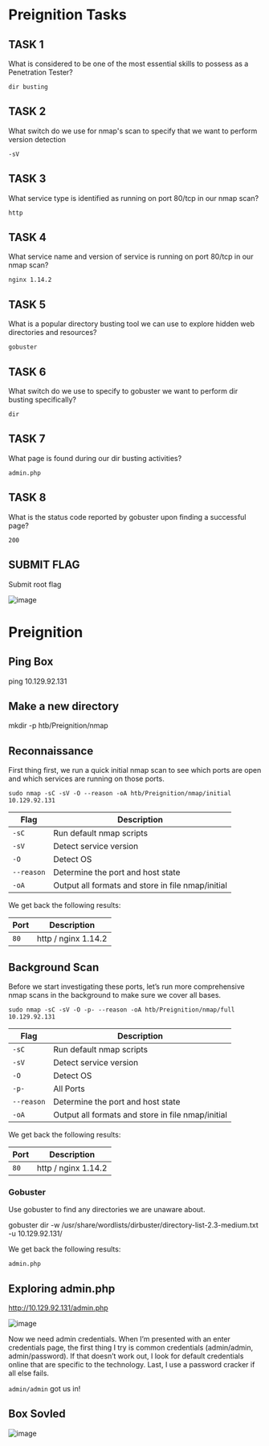 # Preignition Tasks

## TASK 1

What is considered to be one of the most essential skills to possess as a Penetration Tester?

`dir busting`

## TASK 2

What switch do we use for nmap's scan to specify that we want to perform version detection

`-sV`

## TASK 3

What service type is identified as running on port 80/tcp in our nmap scan?

`http`

## TASK 4

What service name and version of service is running on port 80/tcp in our nmap scan?

`nginx 1.14.2`

## TASK 5

What is a popular directory busting tool we can use to explore hidden web directories and resources?

`gobuster`

## TASK 6

What switch do we use to specify to gobuster we want to perform dir busting specifically?

`dir`

## TASK 7

What page is found during our dir busting activities?

`admin.php`

## TASK 8

What is the status code reported by gobuster upon finding a successful page?

`200`

## SUBMIT FLAG

Submit root flag

![image](https://user-images.githubusercontent.com/87195021/164132912-53043b22-1df2-4ea8-a8a5-d548b03e38c0.png)

# Preignition

## Ping Box 

ping 10.129.92.131

## Make a new directory

mkdir -p htb/Preignition/nmap

## Reconnaissance

First thing first, we run a quick initial nmap scan to see which ports are open and which services are running on those ports.

    sudo nmap -sC -sV -O --reason -oA htb/Preignition/nmap/initial 10.129.92.131

| **Flag** | **Description** |
| --------------|-------------------|
| `-sC` | Run default nmap scripts |
| `-sV` | Detect service version |
| `-O` | Detect OS |
| `--reason` | Determine the port and host state |
| `-oA` | Output all formats and store in file nmap/initial |

We get back the following results:

| **Port** | **Description** |
| --------------|-------------------|
| `80` | http / nginx 1.14.2  |

## Background Scan

Before we start investigating these ports, let’s run more comprehensive nmap scans in the background to make sure we cover all bases.

    sudo nmap -sC -sV -O -p- --reason -oA htb/Preignition/nmap/full 10.129.92.131

| **Flag** | **Description** |
| --------------|-------------------|
| `-sC` | Run default nmap scripts |
| `-sV` | Detect service version |
| `-O` | Detect OS |
| `-p-` |All Ports |
| `--reason` | Determine the port and host state |
| `-oA` | Output all formats and store in file nmap/initial |

We get back the following results:

| **Port** | **Description** |
| --------------|-------------------|
| `80` | http / nginx 1.14.2  |

### Gobuster

Use gobuster to find any directories we are unaware about. 

gobuster dir -w /usr/share/wordlists/dirbuster/directory-list-2.3-medium.txt -u 10.129.92.131/

We get back the following results:

`admin.php`

## Exploring admin.php

http://10.129.92.131/admin.php

![image](https://user-images.githubusercontent.com/87195021/164132690-480a5d83-4569-4568-95f1-15d8643d6ba9.png)

Now we need admin credentials. When I’m presented with an enter credentials page, the first thing I try is common credentials (admin/admin, admin/password). If that doesn’t work out, I look for default credentials online that are specific to the technology. Last, I use a password cracker if all else fails.

`admin/admin` got us in!

## Box Sovled

![image](https://user-images.githubusercontent.com/87195021/164132950-37fb1e67-bfa3-48fc-8369-e1e288a8e872.png)